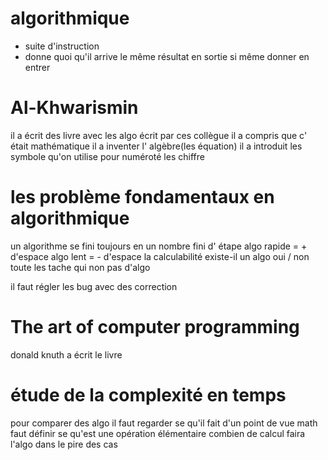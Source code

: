 # algorithmique
- suite d'instruction
- donne quoi qu'il arrive le même résultat en sortie si même donner en entrer
# Al-Khwarismin
il a écrit des livre avec les algo écrit par ces collègue
il a compris que c' était mathématique
il a inventer l' algèbre(les équation)
il a introduit les symbole qu'on utilise pour numéroté les chiffre

# les problème fondamentaux en algorithmique

un algorithme se fini toujours en un nombre fini d' étape
algo rapide = + d'espace
algo lent = - d'espace
la calculabilité existe-il un algo oui / non
toute les tache qui non pas d'algo

il faut régler les bug avec des correction

# The art of computer programming
donald knuth a écrit le livre

# étude de la complexité en temps

pour comparer des algo il faut regarder se qu'il fait d'un point de vue math
faut définir se qu'est une opération élémentaire
combien de calcul faira l'algo dans le pire des cas
